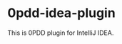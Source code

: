# 0pdd-idea-plugin
[//]: # (@todo #1:30m Needs to create a good looking README.md and move closer to the good community profile: https://github.com/aivinog1/0pdd-idea-plugin/community)
This is 0PDD plugin for IntelliJ IDEA.

